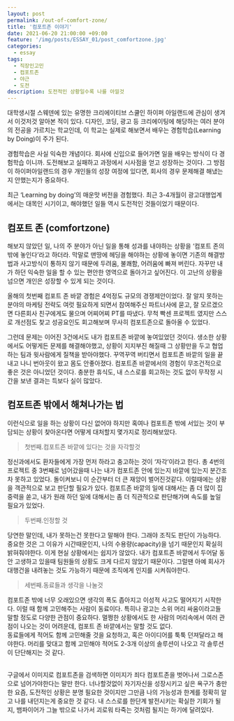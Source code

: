 ```yaml
---
layout: post
permalink: /out-of-comfort-zone/
title: '컴포트존 이야기'
date: 2021-06-20 21:00:00 +09:00
feature: '/img/posts/ESSAY_01/post_comfortzone.jpg'
categories:
  - essay
tags:
  - 직장인고민
  - 컴포트존
  - 야근
  - 도전
description: 도전적인 상황일수록 나를 아낄것
---
```

대학생시절 스웨덴에 있는 유명한 크리에이티브 스쿨인 하이퍼 아일랜드에 관심이 생겨서 이것저것 알아본 적이 있다. 디자인, 코딩, 광고 등 크리에이팅에 해당하는 여러 분야의 전공을 가르치는 학교인데, 이 학교는 실제로 해보면서 배우는 경험학습(Learning by Doing)이 주가 된다.

경험학습은 사실 익숙한 개념이다. 회사에 신입으로 들어가면 일을 배우는 방식이 다 경험학습 이니까. 도전해보고 실패하고 과정에서 시사점을 얻고 성장하는 것이다. 그 방점이 하이퍼아일랜드의 경우 개인들의 성장 여정에 있다면, 회사의 경우 문제해결 해냈는지 안했는지가 중요하다.

최근 ‘Learning by doing’의 매운맛 버전을 경험했다. 최근 3-4개월이 광고대행업계에서는 대목인 시기이고, 해야했던 일들 역시 도전적인 것들이었기 때문이다.
<br>

## 컴포트 존 (comfortzone)

해보지 않았던 일, 나의 주 분야가 아닌 일을 통해 성과를 내야하는 상황을 ‘컴포트 존의 밖에 놓인다’라고 하더라. 막말로 맨땅에 헤딩을 해야하는 상황에 놓이면 기존의 해결방법과 사고방식이 통하지 않기 때문에 두려움, 불쾌함, 어려움에 빠져 버린다. 자꾸만 내가 하던 익숙한 일을 할 수 있는 편안한 영역으로 돌아가고 싶어진다. 이 고난의 상황을 넘으면 개인은 성장할 수 있게 되는 것이다.

올해의 첫번째 컴포트 존 바깥 경험은 4억정도 규모의 경쟁제안이었다. 잘 알지 못하는 분야의 마케팅 전략도 여럿 필요하게 되면서 참여해주신 파트너사에 묻고, 잘 모르겠으면 다른회사 친구에게도 물으며 어찌어찌 PT를 따냈다. 무척 빡센 프로젝트 였지만 스스로 개선점도 찾고 성공요인도 회고해보며 무사히 컴포트존으로 돌아올 수 있었다.

그런데 문제는 이어진 3건에서도 내가 컴포트존 바깥에 놓여있었던 것이다. 생소한 상황에서도 어떻게든 문제를 해결해야했고, 상황이 지지부진 해질때 그 상황만을 두고 협업하는 팀과 윗사람에게 질책을 받아야했다. 꾸역꾸역 버티면서 컴포트존 바깥의 일을 끝내고 나니 번아웃이 왔고 몸도 안좋아졌다. 컴포트존 바깥에서의 경험이 무조건적으로 좋은 것은 아니었던 것이다. 충분한 휴식도, 내 스스로를 회고하는 것도 없이 무작정 시간을 보낸 결과는 득보다 실이 많았다.


## 컴포트존 밖에서 해쳐나가는 법
이런식으로 일을 하는 상황이 다신 없어야 하지만 혹여나 컴포트존 밖에 서있는 것이 부담되는 상황이 찾아온다면 어떻게 대처할지 몇가지로 정리해보았다.

>첫번째.컴포트존 바깥에 있다는 것을 자각할것

정신과에서도 환자들에게 가장 먼저 하라고 충고하는 것이 ‘자각’이라고 한다. 총 4번의 프로젝트 중 3번째로 넘어갔을때 나는 내가 컴포트존 안에 있는지 바깥에 있는지 분간조차 못하고 있었다. 돌이켜보니 이 순간부터 더 큰 재앙이 벌어진것같다. 이럴때에는 상황을 객관적으로 보고 판단할 필요가 있다. 컴포트존 바깥의 일에 대해서는 좀 더 많이 집중력을 쏟고, 내가 원래 하던 일에 대해서는 좀 더 직관적으로 판단해가며 속도를 높일 필요가 있었다. 

>두번째.인정할 것

당연한 말인데, 내가 못하는건 못한다고 말해야 한다. 그래야 조직도 판단이 가능하다. 중요한 것은 그 이유가 시간때문인지, 나의 수용량(capacity)을 넘기 때문인지 확실히 밝혀줘야한다. 이게 현실 상황에서는 쉽지가 않았다. 내가 컴포트존 바깥에서 두어달 동안 고생하고 있을때 팀원들의 상황도 크게 다르지 않았기 때문이다. 그럴땐 아예 회사가 대행건을 내려놓는 것도 가능하기 때문에 조직에게 인지를 시켜줘야한다. 

>세번째.동료들과 생각을 나눌것

컴포트존 밖에 너무 오래있으면 생각의 폭도 좁아지고 이성적 사고도 떨어지기 시작한다. 이럴 때 함께 고민해주는 사람이 동료이다. 특히나 광고는 소위 머리 싸움이라고들 말할 정도로 다양한 관점이 중요하다. 멀쩡한 상황에서도 한 사람의 머리속에서 여러 관점이 나오는 것이 어려운데, 컴포트 존 바깥에서는 말할 것도 없다. <br>동료들에게 적어도 함께 고민해줄 것을 요청하고, 혹은 아이디어를 툭툭 던져달라고 해야한다. 머리를 맞대고 함께 고민해야 적어도 2-3개 이상의 솔루션이 나오고 각 솔루션이 단단해지는 것 같다.

<br>
구글에서 이미지로 컴포트존을 검색하면 이미지가 죄다 컴포트존을 벗어나서 그로스존으로 넘어가야한다는 말만 한다. 너나할것없이 자기자신을 성장시키고 싶은 욕구가 충만한 요즘, 도전적인 상황은 분명 필요한 것이지만 그만큼 나의 가능성과 한계를 정확히 알고 나를 내던지는게 중요한 것 같다. 내 스스로를 한단계 발전시키는 확실한 기회가 될지, 뱀파이어가 그늘 밖으로 나가서 괴로워 타죽는 것처럼 될지는 하기에 달려있다.
